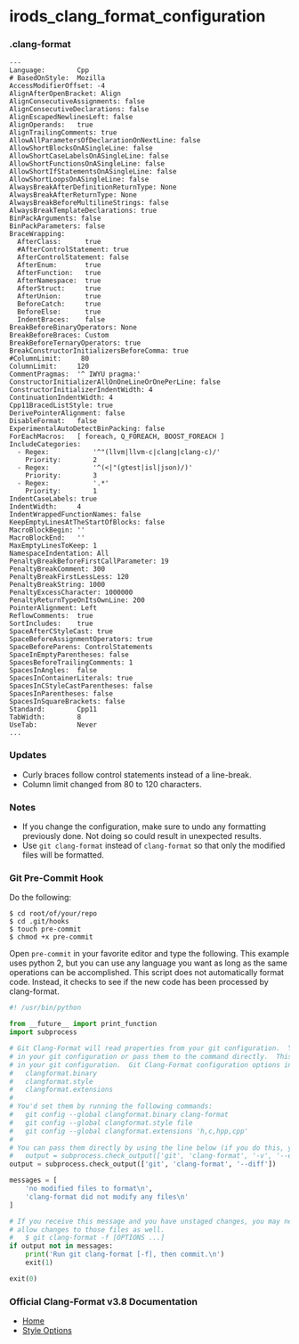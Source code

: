 # irods_clang_format_configuration
### .clang-format
```
---
Language:        Cpp
# BasedOnStyle:  Mozilla
AccessModifierOffset: -4
AlignAfterOpenBracket: Align
AlignConsecutiveAssignments: false
AlignConsecutiveDeclarations: false
AlignEscapedNewlinesLeft: false
AlignOperands:   true
AlignTrailingComments: true
AllowAllParametersOfDeclarationOnNextLine: false
AllowShortBlocksOnASingleLine: false
AllowShortCaseLabelsOnASingleLine: false
AllowShortFunctionsOnASingleLine: false
AllowShortIfStatementsOnASingleLine: false
AllowShortLoopsOnASingleLine: false
AlwaysBreakAfterDefinitionReturnType: None
AlwaysBreakAfterReturnType: None
AlwaysBreakBeforeMultilineStrings: false
AlwaysBreakTemplateDeclarations: true
BinPackArguments: false
BinPackParameters: false
BraceWrapping:
  AfterClass:      true
  #AfterControlStatement: true
  AfterControlStatement: false
  AfterEnum:       true
  AfterFunction:   true
  AfterNamespace:  true
  AfterStruct:     true
  AfterUnion:      true
  BeforeCatch:     true
  BeforeElse:      true
  IndentBraces:    false
BreakBeforeBinaryOperators: None
BreakBeforeBraces: Custom
BreakBeforeTernaryOperators: true
BreakConstructorInitializersBeforeComma: true
#ColumnLimit:     80
ColumnLimit:     120
CommentPragmas:  '^ IWYU pragma:'
ConstructorInitializerAllOnOneLineOrOnePerLine: false
ConstructorInitializerIndentWidth: 4
ContinuationIndentWidth: 4
Cpp11BracedListStyle: true
DerivePointerAlignment: false
DisableFormat:   false
ExperimentalAutoDetectBinPacking: false
ForEachMacros:   [ foreach, Q_FOREACH, BOOST_FOREACH ]
IncludeCategories:
  - Regex:           '^"(llvm|llvm-c|clang|clang-c)/'
    Priority:        2
  - Regex:           '^(<|"(gtest|isl|json)/)'
    Priority:        3
  - Regex:           '.*'
    Priority:        1
IndentCaseLabels: true
IndentWidth:     4
IndentWrappedFunctionNames: false
KeepEmptyLinesAtTheStartOfBlocks: false
MacroBlockBegin: ''
MacroBlockEnd:   ''
MaxEmptyLinesToKeep: 1
NamespaceIndentation: All
PenaltyBreakBeforeFirstCallParameter: 19
PenaltyBreakComment: 300
PenaltyBreakFirstLessLess: 120
PenaltyBreakString: 1000
PenaltyExcessCharacter: 1000000
PenaltyReturnTypeOnItsOwnLine: 200
PointerAlignment: Left
ReflowComments:  true
SortIncludes:    true
SpaceAfterCStyleCast: true
SpaceBeforeAssignmentOperators: true
SpaceBeforeParens: ControlStatements
SpaceInEmptyParentheses: false
SpacesBeforeTrailingComments: 1
SpacesInAngles:  false
SpacesInContainerLiterals: true
SpacesInCStyleCastParentheses: false
SpacesInParentheses: false
SpacesInSquareBrackets: false
Standard:        Cpp11
TabWidth:        8
UseTab:          Never
...
```
### Updates
- Curly braces follow control statements instead of a line-break.
- Column limit changed from 80 to 120 characters.

### Notes
- If you change the configuration, make sure to undo any formatting previously done.  Not doing so could result in unexpected results.
- Use `git clang-format` instead of `clang-format` so that only the modified files will be formatted.

### Git Pre-Commit Hook
Do the following:
```
$ cd root/of/your/repo
$ cd .git/hooks
$ touch pre-commit
$ chmod +x pre-commit
```
Open `pre-commit` in your favorite editor and type the following.
This example uses python 2, but you can use any language you want as long as the same operations can be accomplished.
This script does not automatically format code.  Instead, it checks to see if the new code has been processed by clang-format.
```python
#! /usr/bin/python

from __future__ import print_function
import subprocess

# Git Clang-Format will read properties from your git configuration.  You can set default properties
# in your git configuration or pass them to the command directly.  This script assumes you'll set options
# in your git configuration.  Git Clang-Format configuration options include:
#   clangformat.binary
#   clangformat.style
#   clangformat.extensions
#
# You'd set them by running the following commands:
#   git config --global clangformat.binary clang-format
#   git config --global clangformat.style file
#   git config --global clangformat.extensions 'h,c,hpp,cpp'
#
# You can pass them directly by using the line below (if you do this, you'll need to pass them everywhere):
#   output = subprocess.check_output(['git', 'clang-format', '-v', '--extensions', 'h,c,hpp,cpp', '--style', 'file', '--diff'])
output = subprocess.check_output(['git', 'clang-format', '--diff'])

messages = [
    'no modified files to format\n',
    'clang-format did not modify any files\n'
]

# If you receive this message and you have unstaged changes, you may need to run the following to
# allow changes to those files as well.
#   $ git clang-format -f [OPTIONS ...]
if output not in messages:
    print('Run git clang-format [-f], then commit.\n')
    exit(1)

exit(0)
```

### Official Clang-Format v3.8 Documentation
- [Home](http://releases.llvm.org/3.8.0/tools/clang/docs/ClangFormat.html)
- [Style Options](http://releases.llvm.org/3.8.0/tools/clang/docs/ClangFormatStyleOptions.html)
